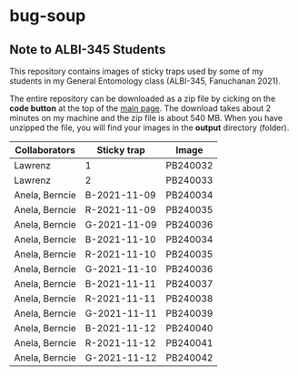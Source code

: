 # bug-soup

## Note to ALBI-345 Students

This repository contains images of sticky traps used by some of my students in my General Entomology class (ALBI-345, Fanuchanan 2021).

The entire repository can be downloaded as a zip file by cicking on the **code button** at the top of the [main page](https://github.com/aubreymoore/bug-soup). The download takes about 2 minutes on my machine and the zip file is about 540 MB. When you have unzipped the file, you will find your images in the **output** directory (folder).

| Collaborators | Sticky trap | Image     |
|---------------|-------------|-----------|
|Lawrenz        | 1           | PB240032  |
| Lawrenz       | 2           | PB240033  |
|Anela, Berncie |B-2021-11-09 | PB240034  |
|Anela, Berncie |R-2021-11-09 | PB240035  |
|Anela, Berncie |G-2021-11-09 | PB240036  |
|Anela, Berncie |B-2021-11-10 | PB240034  |
|Anela, Berncie |R-2021-11-10 | PB240035  |
|Anela, Berncie |G-2021-11-10 | PB240036  |
|Anela, Berncie |B-2021-11-11 | PB240037  |
|Anela, Berncie |R-2021-11-11 | PB240038  |
|Anela, Berncie |G-2021-11-11 | PB240039  |
|Anela, Berncie |B-2021-11-12 | PB240040  |
|Anela, Berncie |R-2021-11-12 | PB240041  |
|Anela, Berncie |G-2021-11-12 | PB240042  |


